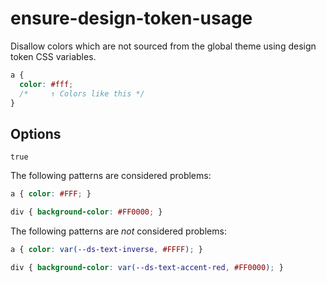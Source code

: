 # ensure-design-token-usage

Disallow colors which are not sourced from the global theme using design token CSS variables.

```css
a {
  color: #fff;
  /*     ↑ Colors like this */
}
```

## Options

`true`

The following patterns are considered problems:

```css
a { color: #FFF; }
```

```css
div { background-color: #FF0000; }
```

The following patterns are *not* considered problems:

```css
a { color: var(--ds-text-inverse, #FFFF); }
```

```css
div { background-color: var(--ds-text-accent-red, #FF0000); }
```
